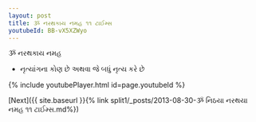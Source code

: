 ```yaml
---
layout: post
title: ૐ નરથકાય નમહ ૧૧ ટાઈમ્સ
youtubeId: BB-vX5XZWyo
---
```

 
 
 ૐ નરથકાય નમહ  
 
 -  નૃત્યાંગના કોણ છે અથવા જે બધું નૃત્ય કરે છે 
 
  
 
  
 
 
 
 
 
 


{% include youtubePlayer.html id=page.youtubeId %}
 
[Next]({{ site.baseurl }}{% link  split1/_posts/2013-08-30-ૐ નિઠયા નરથયા નમહ ૧૧ ટાઈમ્સ.md%})
 
